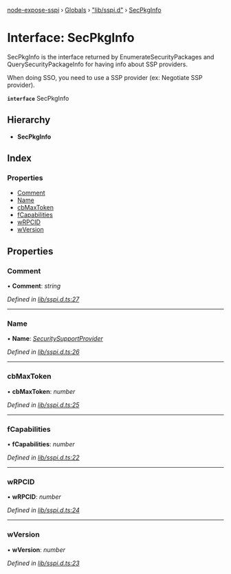 [node-expose-sspi](../README.md) › [Globals](../globals.md) › ["lib/sspi.d"](../modules/_lib_sspi_d_.md) › [SecPkgInfo](_lib_sspi_d_.secpkginfo.md)

# Interface: SecPkgInfo

SecPkgInfo is the interface returned by EnumerateSecurityPackages and QuerySecurityPackageInfo
for having info about SSP providers.

When doing SSO, you need to use a SSP provider (ex: Negotiate SSP provider).

**`interface`** SecPkgInfo

## Hierarchy

* **SecPkgInfo**

## Index

### Properties

* [Comment](_lib_sspi_d_.secpkginfo.md#comment)
* [Name](_lib_sspi_d_.secpkginfo.md#name)
* [cbMaxToken](_lib_sspi_d_.secpkginfo.md#cbmaxtoken)
* [fCapabilities](_lib_sspi_d_.secpkginfo.md#fcapabilities)
* [wRPCID](_lib_sspi_d_.secpkginfo.md#wrpcid)
* [wVersion](_lib_sspi_d_.secpkginfo.md#wversion)

## Properties

###  Comment

• **Comment**: *string*

*Defined in [lib/sspi.d.ts:27](https://github.com/jlguenego/node-expose-sspi/blob/1283254/lib/sspi.d.ts#L27)*

___

###  Name

• **Name**: *[SecuritySupportProvider](../modules/_lib_sspi_d_.md#securitysupportprovider)*

*Defined in [lib/sspi.d.ts:26](https://github.com/jlguenego/node-expose-sspi/blob/1283254/lib/sspi.d.ts#L26)*

___

###  cbMaxToken

• **cbMaxToken**: *number*

*Defined in [lib/sspi.d.ts:25](https://github.com/jlguenego/node-expose-sspi/blob/1283254/lib/sspi.d.ts#L25)*

___

###  fCapabilities

• **fCapabilities**: *number*

*Defined in [lib/sspi.d.ts:22](https://github.com/jlguenego/node-expose-sspi/blob/1283254/lib/sspi.d.ts#L22)*

___

###  wRPCID

• **wRPCID**: *number*

*Defined in [lib/sspi.d.ts:24](https://github.com/jlguenego/node-expose-sspi/blob/1283254/lib/sspi.d.ts#L24)*

___

###  wVersion

• **wVersion**: *number*

*Defined in [lib/sspi.d.ts:23](https://github.com/jlguenego/node-expose-sspi/blob/1283254/lib/sspi.d.ts#L23)*
